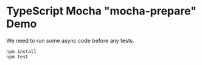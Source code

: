 TypeScript Mocha "mocha-prepare" Demo
=====================================

We need to run some async code before any tests.

```
npm install
npm test
```
